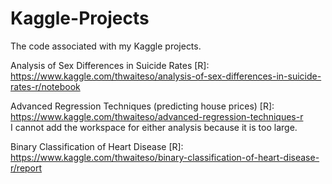 # Kaggle-Projects
The code associated with my Kaggle projects.

Analysis of Sex Differences in Suicide Rates [R]: https://www.kaggle.com/thwaiteso/analysis-of-sex-differences-in-suicide-rates-r/notebook

Advanced Regression Techniques (predicting house prices) [R]: https://www.kaggle.com/thwaiteso/advanced-regression-techniques-r  
I cannot add the workspace for either analysis because it is too large.

Binary Classification of Heart Disease [R]: https://www.kaggle.com/thwaiteso/binary-classification-of-heart-disease-r/report
